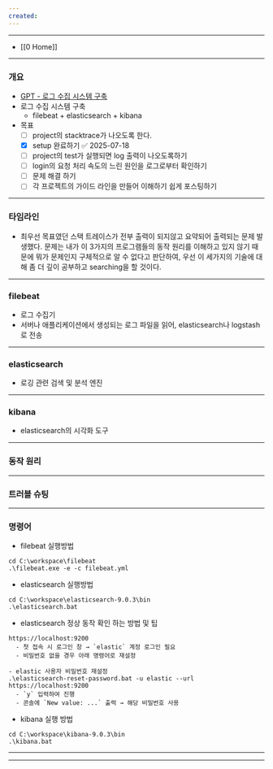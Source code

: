 ```yaml
---
created:
---
```


---
- [[0 Home]]
---

### 개요 
- [GPT - 로그 수집 시스템 구축](https://chatgpt.com/c/687a4c96-59f4-8012-abfa-c0d781523d37)
- 로그 수집 시스템 구축
	- filebeat + elasticsearch + kibana
- 목표
	- [ ] project의 stacktrace가 나오도록 한다.
	- [x] setup 완료하기 ✅ 2025-07-18
	- [ ] project의 test가 실행되면 log 출력이 나오도록하기
	- [ ] login의 요청 처리 속도의 느린 원인을 로그로부터 확인하기
	- [ ] 문제 해결 하기
	- [ ] 각 프로젝트의 가이드 라인을 만들어 이해하기 쉽게 포스팅하기
---
### 타임라인

- 최우선 목표였던 스택 트레이스가 전부 출력이 되지않고 요약되어 출력되는 문제 발생했다. 문제는 내가 이 3가지의 프로그램들의 동작 원리를 이해하고 있지 않기 때문에 뭐가 문제인지 구체적으로 알 수 없다고 판단하여, 우선 이 세가지의 기술에 대해 좀 더 깊이 공부하고 searching을 할 것이다.

---
### filebeat
- 로그 수집기
- 서버나 애플리케이션에서 생성되는 로그 파일을 읽어, elasticsearch나 logstash로 전송

---
### elasticsearch
- 로깅 관련 검색 및 분석 엔진

---
### kibana
- elasticsearch의 시각화 도구

---
### 동작 원리

---
### 트러블 슈팅

---
### 명령어

- filebeat 실행방법
```
cd C:\workspace\filebeat
.\filebeat.exe -e -c filebeat.yml
```

- elasticsearch 실행방법
```
cd C:\workspace\elasticsearch-9.0.3\bin
.\elasticsearch.bat
```

- elasticsearch 정상 동작 확인 하는 방법 및 팁
```
https://localhost:9200
  - 첫 접속 시 로그인 창 → `elastic` 계정 로그인 필요
  - 비밀번호 없을 경우 아래 명령어로 재설정

- elastic 사용자 비밀번호 재설정
.\elasticsearch-reset-password.bat -u elastic --url https://localhost:9200
  - `y` 입력하여 진행
  - 콘솔에 `New value: ...` 출력 → 해당 비밀번호 사용
```

- kibana 실행 방법
```
cd C:\workspace\kibana-9.0.3\bin
.\kibana.bat
```

---




---